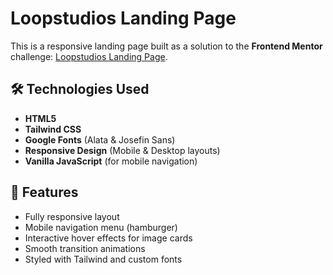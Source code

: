 # Loopstudios Landing Page

This is a responsive landing page built as a solution to the **Frontend Mentor** challenge: [Loopstudios Landing Page](https://www.frontendmentor.io/challenges/loopstudios-landing-page-N88J5Onjw).

## 🛠️ Technologies Used

- **HTML5**
- **Tailwind CSS**
- **Google Fonts** (Alata & Josefin Sans)
- **Responsive Design** (Mobile & Desktop layouts)
- **Vanilla JavaScript** (for mobile navigation)

## 📱 Features

- Fully responsive layout
- Mobile navigation menu (hamburger)
- Interactive hover effects for image cards
- Smooth transition animations
- Styled with Tailwind and custom fonts
